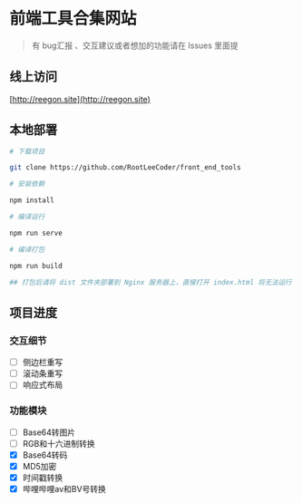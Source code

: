 # 前端工具合集网站

> 有 bug汇报 、交互建议或者想加的功能请在 Issues 里面提

## 线上访问

[http://reegon.site](http://reegon.site)

## 本地部署

```bash
# 下载项目

git clone https://github.com/RootLeeCoder/front_end_tools

# 安装依赖

npm install

# 编译运行

npm run serve

# 编译打包

npm run build

## 打包后请将 dist 文件夹部署到 Nginx 服务器上，直接打开 index.html 将无法运行
```

## 项目进度

### 交互细节

- [ ] 侧边栏重写
- [ ] 滚动条重写
- [ ] 响应式布局

### 功能模块

- [ ] Base64转图片
- [ ] RGB和十六进制转换
- [x] Base64转码
- [x] MD5加密
- [x] 时间戳转换
- [x] 哔哩哔哩av和BV号转换